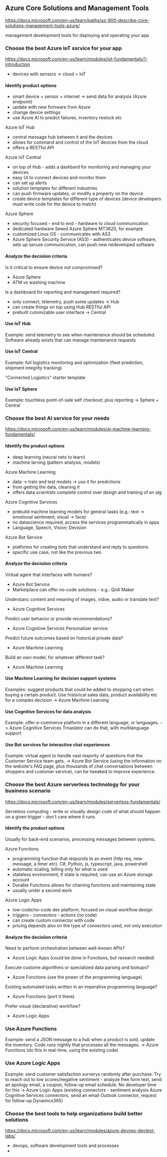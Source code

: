 ## Azure Core Solutions and Management Tools

https://docs.microsoft.com/en-us/learn/paths/az-900-describe-core-solutions-management-tools-azure/

management development tools for deploying and operating your app


### Choose the best Azure IoT ssrvice for your app

https://docs.microsoft.com/en-us/learn/modules/iot-fundamentals/1-introduction

 - devices with sensors -> cloud = IoT

#### Identify product options

 - smart device = sensor + internet -> send data for analysis (Azure endpoint)
 - update with new firmware from Azure
 - change device settings
 - use Azure AI to predict failures, inventory restock etc

Azure IoT Hub
 - central message hub between it and the devices
 - allows for command and control of the IoT devices from the cloud
 - offers a RESTful API

Azure IoT Central
 - on top of Hub - adds a dashbard for monitoring and managing your devices
 - easy UI to connect devices and monitor them
 - can set up alerts
 - solution templates for different industries
 - can push firmware updates, or modify a property on the device
 - create device templates for different type of devices
   (device developers must write code for the device to match)

Azure Sphere

 - security focused - end to end - hardware to cloud communication
 - dedicated hardware Seeed Azure Sphere MT3620, for example
 - customized Linux OS - communicates with AS3
 - Azure Sphere Security Service (AS3) - authenticates device software,
   sets up secure communication, can push new nedeveloped software

#### Analyze the decisiion criteria

Is it critical to ensure device not compromised?
 - Azure Sphere
 - ATM vs washing machine

Is a dashboard for reporting and management required?
 - only connect, telemetry, push some updates -> Hub
 - can create things on top using Hub RESTful API
 - prebuilt cutomizable user interface -> Central
 
#### Use IoT Hub

Example: send telemetry to see when maintenance should be scheduled. 
Software already exists that can manage maintenance requests

#### Use IoT Central

Example: full logistics monitoring and optimization (fleet prediction,
shipment integrity tracking)

"Connected Logistics" starter template

#### Use IoT Sphere

Example: touchless point-of-sale self checkout; plus reporting
-> Sphere + Central


### Choose the best AI service for your needs

https://docs.microsoft.com/en-us/learn/modules/ai-machine-learning-fundamentals/

#### Identify the product options

 - deep learning (neural nets to learn)
 - machine larning (pattern analysis, models)
 
Azure Machine Learning
 - data -> train and test models -> use it for predictions
 - from getting the data, cleaning it
 - offers data scientists complete control over design and training of an alg

Azure Cognitive Services
 - prebuild machine learning models for general tasks (e.g.: text -> emotional
   sentiment; visual -> face)
 - no datascience required; access the services programmatically in apps
 - Language, Speech, Vision; Devision

Azure Bot Service
 - platforms for creating bots that understand and reply to questions
 - specific use case, not like the previous two

#### Analyze the decisiion criteria

Virtual agent that interfaces with humans?
 - Azure Bot Service
 - Marketplace can offer no-code solutions - e.g.: QnA Maker

Understanc content and meaning of images, vidoe, audio or translate text?
 - Azure Cognitive Services

Predict user behavior or provide recommendations?
 - Azure Cognitive Services Personalizer service

Predict future outcomes based on historical private data?
 - Azure Machine Learning

Build an own model, for whatever different task?
 - Azure Machine Learning

#### Use Machine Learning for decision support systems

Examples: suggest products that could be added to shopping cart when buying
a certain product. Use historical sales data, product availability etc for
a complex decision -> Azure Machine Learning

#### Use Cognitive Services for data analysis

Example: offer e-commerce platform in a different language, or languages.
-> Azure Cognitive Services Trnaslator can do that, with multilanguage support

#### Use Bot services for interactive chat experiences

Example: virtual agent to handle vast majority of questions that the Customer
Service team gets. -> Azure Bot Service (using the information on the website's
FAQ page, plus thousands of chat conversations between shoppers and customer
service), can be tweaked to improve experience.


### Choose the best Azure serverless technology for your business scenario

https://docs.microsoft.com/en-us/learn/modules/serverless-fundamentals/

Serveless computing - write or visually design code of what should happen on a
given trigger - don't care where it runs

#### Identify the product options

Usually for back-end scenarios, processing messages between systems.

Azure Functions
 - programming function that responds to an event (http req, new message, a
   timer etc). C#, Python, js, typescript, java, powershell
 - automatic scaling, billing only for what is used
 - stateless environment; if state is required, can use an Azure storage
   account
 - Durable Functions allows for chaining functions and maintaining state
 - usually under a second work

Azure Logic Apps
 - low-code/no-code dev platform; focused on visual workflow design
 - triggers - connectors - actions (no code)
 - can create custom connector with code
 - pricing depends also on the type of connectors used, not only execution

#### Analyze the decisiion criteria

Need to perform orchestration between well-known APIs?
 - Azure Logic Apps (could be done in Functions, but research needed)

Execute custome algorithms or specialized data parsing and lookups?
 - Azure Functions (use the power of the programming language)

Existing automated tasks written in an imperative programming language?
 - Azure Functions (port it there)

Prefer visual (declarative) workflow?
 - Azure Logic Apps

### Use Azure Functions

Example: send a JSON message to a hub when a product is sold, update the
inventory. Code runs nightly that processes all the messages. 
-> Azure Functions (do this in real-time, using the existing code)

### Use Azure Logic Apps

Example: send customer satisfaction surverys randomly after purchase. Try to
reach out to low scores/negative sentiment - analyze free form text, send an
apology email, a coupon, follow-up email schedule. No developer time for this
-> Azure Logic Apps (existing connectors - sentiment analysis Azure Cognitive
Services connectors, send an email Outlook connector, request for follow-up
Dynamics365)


### Choose the best tools to help organizations build better solutions

https://docs.microsoft.com/en-us/learn/modules/azure-devops-devtest-labs/

 - devops, software development tools and processes
 - 


















